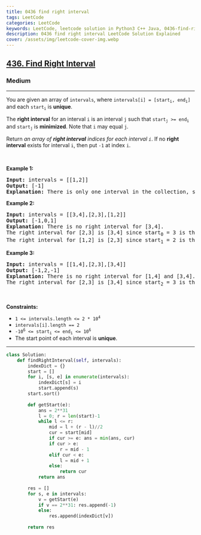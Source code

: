 ```yaml
---
title: 0436 find right interval
tags: LeetCode
categories: LeetCode
keywords: LeetCode, leetcode solution in Python3 C++ Java, 0436-find-right-interval solution
description: 0436 find right interval LeetCode Solution Explained
cover: /assets/img/leetcode-cover-img.webp
---
```



<h2><a href="https://leetcode.com/problems/find-right-interval/">436. Find Right Interval</a></h2><h3>Medium</h3><hr><div><p>You are given an array of <code>intervals</code>, where <code>intervals[i] = [start<sub>i</sub>, end<sub>i</sub>]</code> and each <code>start<sub>i</sub></code> is <strong>unique</strong>.</p>

<p>The <strong>right interval</strong> for an interval <code>i</code> is an interval <code>j</code> such that <code>start<sub>j</sub> &gt;= end<sub>i</sub></code> and <code>start<sub>j</sub></code> is <strong>minimized</strong>. Note that <code>i</code> may equal <code>j</code>.</p>

<p>Return <em>an array of <strong>right interval</strong> indices for each interval <code>i</code></em>. If no <strong>right interval</strong> exists for interval <code>i</code>, then put <code>-1</code> at index <code>i</code>.</p>

<p>&nbsp;</p>
<p><strong class="example">Example 1:</strong></p>

<pre><strong>Input:</strong> intervals = [[1,2]]
<strong>Output:</strong> [-1]
<strong>Explanation:</strong> There is only one interval in the collection, so it outputs -1.
</pre>

<p><strong class="example">Example 2:</strong></p>

<pre><strong>Input:</strong> intervals = [[3,4],[2,3],[1,2]]
<strong>Output:</strong> [-1,0,1]
<strong>Explanation:</strong> There is no right interval for [3,4].
The right interval for [2,3] is [3,4] since start<sub>0</sub> = 3 is the smallest start that is &gt;= end<sub>1</sub> = 3.
The right interval for [1,2] is [2,3] since start<sub>1</sub> = 2 is the smallest start that is &gt;= end<sub>2</sub> = 2.
</pre>

<p><strong class="example">Example 3:</strong></p>

<pre><strong>Input:</strong> intervals = [[1,4],[2,3],[3,4]]
<strong>Output:</strong> [-1,2,-1]
<strong>Explanation:</strong> There is no right interval for [1,4] and [3,4].
The right interval for [2,3] is [3,4] since start<sub>2</sub> = 3 is the smallest start that is &gt;= end<sub>1</sub> = 3.
</pre>

<p>&nbsp;</p>
<p><strong>Constraints:</strong></p>

<ul>
	<li><code>1 &lt;= intervals.length &lt;= 2 * 10<sup>4</sup></code></li>
	<li><code>intervals[i].length == 2</code></li>
	<li><code>-10<sup>6</sup> &lt;= start<sub>i</sub> &lt;= end<sub>i</sub> &lt;= 10<sup>6</sup></code></li>
	<li>The start point of each interval is <strong>unique</strong>.</li>
</ul>
</div>

---




```python
class Solution:
    def findRightInterval(self, intervals):
        indexDict = {}
        start = []
        for i, [s, e] in enumerate(intervals):
            indexDict[s] = i
            start.append(s)
        start.sort()
        
        def getStart(e):
            ans = 2**31
            l = 0; r = len(start)-1
            while l <= r:
                mid = l + (r - l)//2
                cur = start[mid]
                if cur >= e: ans = min(ans, cur)
                if cur > e:
                    r = mid - 1
                elif cur < e:
                    l = mid + 1
                else:
                    return cur
            return ans
        
        res = []
        for s, e in intervals:
            v = getStart(e)
            if v == 2**31: res.append(-1)
            else:
                res.append(indexDict[v])
        
        return res
```
